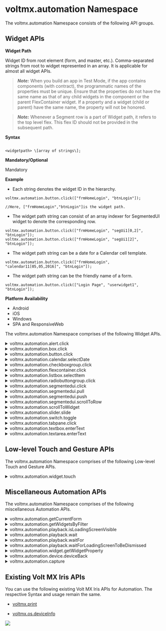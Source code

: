                             


voltmx.automation Namespace
=========================

The voltmx.automation Namespace consists of the following API groups.

Widget APIs
-----------

**Widget Path**

Widget ID from root element (form, and master, etc.). Comma-separated strings from root to widget represented in an array. It is applicable for almost all widget APIs.

> **_Note:_** When you build an app in Test Mode, if the app contains components (with contract), the programmatic names of the properties must be unique. Ensure that the properties do not have the same name as that of any child widgets in the component or the parent FlexContainer widget. If a property and a widget (child or parent) have the same name, the property will not be honored.

> **_Note:_** Whenever a Segment row is a part of Widget path, it refers to the top level flex. This flex ID should not be provided in the subsequent path.

<b>Syntax</b>

```

<widgetpath> \[array of strings\];
```

<b>Mandatory/Optional</b>

Mandatory

<b>Example</b>

*   Each string denotes the widget ID in the hierarchy.
    

```
voltmx.automation.button.click(["frmHomeLogin", "btnLogin"]);

//Here, ["frmHomeLogin","btnLogin"]is the widget path.

```

*   The widget path string can consist of an array indexer for SegmentedUI widget to denote the corresponding row.
    

```
voltmx.automation.button.click(["frmHomeLogin", "segUi1[0,2]", "btnLogin"]);
voltmx.automation.button.click(["frmHomeLogin", "segUi1[2]", "btnLogin"]);
```

*   The widget path string can be a date for a Calendar cell template.

```
voltmx.automation.button.click(["frmHomeLogin", "calendar11[05,05,2016]", "btnLogin"]);
```

*   The widget path string can be the friendly name of a form.

```
voltmx.automation.button.click(["Login Page", "userwidget1", "btnLogin"]);
```

<b>Platform Availability</b>

*   Android
*   iOS
*   Windows
*   SPA and ResponsiveWeb

The voltmx.automation Namespace comprises of the following Widget APIs.


<details close markdown="block"><summary>voltmx.automation.alert.click</summary> 

* * *

Clicks the provided button, if visible, for the Alert. If multiple alerts are simultaneously shown, this API clicks the most recent alert displayed on the screen.

<b>Syntax</b>

```

voltmx.automation.alert.click(<buttonIndex>);
```

<b>Input Parameters</b>

  
| Parameters | Description |
| --- | --- |
| buttonIndex \[0 or 1\] \[Optional\] | Alert widget supports two buttons. This APIs triggers the click on the YES label if the index is 0, and it triggers the click on the NO label if the index is 1. If the [alert type](voltmx.ui_functions_alert.md#alertType) is **information**, this API triggers the click on the OK label if the index is 0. If you do not pass any buttonIndex, the API triggers the click on the NO label for confirmation alerts and the OK label for information alerts. |

 

<b>Example</b>

```
voltmx.automation.alert.click(0);
```

<b>Return Values</b>

None

<b>Platform Availability</b>

*   Android
*   iOS
*   Windows

<b>Remarks</b>

While using Jasmine Test Automation on the Adaptive Web or Responsive Web platforms, you can use the [spyon](https://jasmine.github.io/api/3.1/global.md#spyOn) API that is provided by Jasmine to gain more control over the alerts.

For Example, you can use the `var spy = spyOn(window, '<method>').and.returnValue(<value>);` code snippet to always return the value that you specify.

The value of <method> and <value >depend on the [type of alert](voltmx.ui_functions_alert.md#alertType).  

*   For **information** and **error** alerts, replace `<method>` with `alert`, and replace the `<value>` parameter with `true`.  
    
*   For **confirmation** alerts, replace `<method>` with `confirm`, and replace the `<value>` parameter with either `true` or `false`.

<b>Example</b>

> ```
if("testcase", async
>     function() {
>         var spy = spyOn(window, 'confirm').and.returnValue(true);
>         voltmx.automation.button.click(["Form", "btn"]);
>         expect(spy).toBe(true);
>     });
> ```

* * *

</details>
<details close markdown="block"><summary>voltmx.automation.box.click</summary>

* * *

Triggers the Box click event on the specified widget, if it is visible and enabled.

<b>Syntax</b>

```

voltmx.automation.box.click (<widgetpath>);
```

<b>Input Parameters</b>

  
| Parameters | Description |
| --- | --- |
| widgetpath \[array of strings\] \[Mandatory\] | Widget ID from root element (form, and master, etc.). Comma-separated strings from root to widget represented in an array. |

 

<b>Example</b>

```
voltmx.automation.box.click(["frmHomeLogin","boxId"]);
```

<b>Return Values</b>

None

<b>Platform Availability</b>

*   Android
*   iOS
*   Windows
*   SPA and Responsive Web

* * *

</details>
<details close markdown="block"><summary>voltmx.automation.button.click</summary>

* * *

Triggers the Button click event on the specified widget, if it is visible and enabled.

<b>Syntax</b>

```

voltmx.automation.button.click (<widgetpath>);
```

<b>Input Parameters</b>

  
| Parameters | Description |
| --- | --- |
| widgetpath \[array of strings\] \[Mandatory\] | Widget ID from root element (form, and master, etc.). Comma-separated strings from root to widget represented in an array. |

 

<b>Example</b>

```

voltmx.automation.button.click(["frmHomeLogin","btnLogin"]);
voltmx.automation.button.click(["frmHomeLogin","segUi1[0,2]", "btnLogin"]);
voltmx.automation.button.click(["frmHomeLogin","segUi1[2]", "btnLogin"]);
```

<b>Return Values</b>

None

<b>Platform Availability</b>

*   Android
*   iOS
*   Windows
*   SPA and ResponsiveWeb

* * *

</details>
<details close markdown="block"><summary>voltmx.automation.calendar.selectDate</summary>

* * *

Triggers the Calendar click event on the specified widget, if it is visible and enabled.

> **_Note:_** Supported view type is pop-up grid

<b>Syntax</b>

```

voltmx.automation.calendar.selectDate (<widgetpath>, <newDate>);
```

<b>Input Parameters</b>

  
| Parameters | Description |
| --- | --- |
| widgetpath \[array of strings\] \[Mandatory\] | Widget ID from root element (form, and master, etc.). Comma-separated strings from root to widget represented in an array. |
| newDate \[array\] \[Mandatory\] | Array representation of a date in mm/dd/yyyy format as \[mm, dd, yyyy\] co-ordinate. This format is irrespective of the calendar format. |

 

<b>Example</b>

```

voltmx.automation.calendar.selectDate(["frmHomeLogin","calenderId"], [12,15,2017]);
```

<b>Return Values</b>

None

> **_Note:_** Automation is supported only for the Calendar default view.

<b>Platform Availability</b>

*   Android
*   iOS
*   Windows
*   SPA and ResponsiveWeb

* * *

</details>
<details close markdown="block"><summary>voltmx.automation.checkboxgroup.click</summary>

* * *

Triggers the CheckBoxGroup click event on the specified widget, if it is visible and enabled.

<b>Syntax</b>

```

voltmx.automation.checkboxgroup.click (<widgetpath>, <chkBoxKey>);
```

<b>Input Parameters</b>

  
| Parameters | Description |
| --- | --- |
| widgetpath \[array of strings\] \[Mandatory\] | Widget ID from root element (form, and master, etc.). Comma-separated strings from root to widget represented in an array. |
| chkBoxKey \[array/integer\] \[Mandatory\] | CheckBoxGroup item that is to be clicked. > **_Note:_** The value of the chkBoxKey must be an Integer for the Table viewType. For all other viewTypes, the value of the chkBoxKey must be an array. |

 

<b>Example</b>

```

voltmx.automation.checkboxgroup.click(["frmHomeLogin","checkboxgroupId"], "checkBoxKey");
```

<b>Return Values</b>

None

<b>Platform Availability</b>

*   Android
*   iOS
*   Windows
*   SPA and ResponsiveWeb

* * *

</details>
<details close markdown="block"><summary>voltmx.automation.flexcontainer.click</summary>

* * *

Triggers the FlexContainer click event on the specified widget, if it is visible and enabled.

<b>Syntax</b>

```

voltmx.automation.flexcontainer.click (<widgetpath>);
```


<b>Input Parameters</b>

  
| Parameters | Description |
| --- | --- |
| widgetpath \[array of strings\] \[Mandatory\] | Widget ID from root element (form, and master, etc.). Comma-separated strings from root to widget represented in an array. |

 

<b>Example</b>

```
voltmx.automation.flexcontainer.click(["frmHomeLogin","flexContainerId"]);
```

<b>Return Values</b>

None

<b>Platform Availability</b>

*   Android
*   iOS
*   Windows
*   SPA and ResponsiveWeb

* * *

</details>
<details close markdown="block"><summary>voltmx.automation.listbox.selectItem</summary>

* * *

Triggers the ListBox click event on the specified widget, if it is visible and enabled.

<b>Syntax</b>

```

voltmx.automation.listbox.selectItem(<widgetpath>, <key>);
```

<b>Input Parameters</b>

  
| Parameters | Description |
| --- | --- |
| widgetpath \[array of strings\] \[Mandatory\] | Widget ID from root element (form, and master, etc.). Comma-separated strings from root to widget represented in an array. |
| key \[string/integer\] \[Mandatory\] | Indicates the key in the ListBox for which item is to be clicked. > **_Note:_** The value of the key must be an Integer for the Table viewType. For all other viewTypes, the value of the key must be a string. |

 

<b>Return Values</b>

None

<b>Example</b>

```

voltmx.automation.listbox.selectItem(["frmHomeLogin","listbox"], "key1");

```

<b>Platform Availability</b>

*   Android
*   iOS
*   Windows
*   SPA and ResponsiveWeb

* * *

</details>
<details close markdown="block"><summary>voltmx.automation.radiobuttongroup.click</summary>

* * *

Triggers the RadioButtonGroup click event on the specified widget, if it is visible and enabled.

<b>Syntax</b>

```

voltmx.automation.radiobuttongroup.click(<widgetpath>, <key>);
```

<b>Input Parameters</b>

  
| Parameters | Description |
| --- | --- |
| widgetpath \[array of strings\] \[Mandatory\] | Widget ID from root element (form, and master, etc.). Comma-separated strings from root to widget represented in an array. |
| key \[string/integer\] \[Mandatory\] | Radiobutton key that needs to be clicked. > **_Note:_** The value of the key must be an Integer for the Table viewType. For all other viewTypes, the value of the key must be a string. |

 

<b>Example</b>

```
voltmx.automation.radiobuttongroup.click(["frmHomeLogin","rdBtnId"], "rdBtnkey");
```

<b>Return Values</b>

None

<b>Platform Availability</b>

*   Android
*   iOS
*   Windows
*   SPA and ResponsiveWeb

* * *

</details>
<details close markdown="block"><summary>voltmx.automation.segmentedui.click</summary>

* * *

Triggers the SegmentedUI click event on the specified widget, if it is visible and enabled.

<b>Syntax</b>

```

voltmx.automation.segmentedui.click(<widgetpath>);
```

<b>Input Parameters</b>

  
| Parameters | Description |
| --- | --- |
| widgetpath \[array of strings\] \[Mandatory\] | Widget ID from root element (form, and master, etc.). Comma-separated strings from root to widget represented in an array. |

 

<b>Example</b>

```
voltmx.automation.segmentedui.click(["frmHomeLogin","segmentedUIId[0,2]"]);
```

<b>Return Values</b>

None

> **_Note:_** Automation is supported only for the Segment table view.

<b>Platform Availability</b>

*   Android
*   iOS
*   Windows
*   SPA and ResponsiveWeb

* * *

</details>
<details close markdown="block"><summary>voltmx.automation.segmentedui.pull</summary>

* * *

Triggers the onPull event on the SegmentedUI, if it is set.

<b>Syntax</b>

```

voltmx.automation.segmentedui.pull(<widgetpath>);
```

<b>Input Parameters</b>

  
| Parameters | Description |
| --- | --- |
| widgetpath \[array of strings\] \[Mandatory\] | Widget ID from root element (form, and master, etc.). Comma-separated strings from root to widget represented in an array. |

<b>Example</b>

```
voltmx.automation.segmentedui.pull(["frmHomeLogin","segmentedUIId"]);

```

<b>Return Values</b>

None

> **_Note:_** Automation is supported only for the Segment table view.

<b>Platform Availability</b>

*   Android
*   iOS
*   ResponsiveWeb

* * *

</details>
<details close markdown="block"><summary>voltmx.automation.segmentedui.push</summary>

* * *

Triggers the onPush event on the SegmentedUI, if it is set.

<b>Syntax</b>

```

voltmx.automation.segmentedui.push(<widgetpath>);
```

<b>Input Parameters</b>

  
| Parameters | Description |
| --- | --- |
| widgetpath \[array of strings\] \[Mandatory\] | Widget ID from root element (form, and master, etc.). Comma-separated strings from root to widget represented in an array. |

<b>Example</b>

```
voltmx.automation.segmentedui.push(["frmHomeLogin"," segmentedUIId "]);
```

<b>Return Values</b>

None

> **_Note:_** Automation is supported only for the Segment table view.

<b>Platform Availability</b>

*   Android
*   iOS
*   ResponsiveWeb

* * *

</details>
<details close markdown="block"><summary>voltmx.automation.segmentedui.scrollToRow</summary>

* * *

Triggers the segment to scroll to the row specified by the index of the specified widget, if it is visible and enabled.

<b>Syntax</b>

```

voltmx.automation.segmentedui.scrollToRow(<widgetpath>);
```

<b>Input Parameters</b>

  
| Parameters | Description |
| --- | --- |
| widgetpath \[array of strings\] \[Mandatory\] | Widget ID from root element (form, and master, etc.). Comma-separated strings from root to widget represented in an array. |

 

<b>Example</b>

```
voltmx.automation.segmentedui.scrollToRow(["frmHomeLogin"," segmentedUIId[12]"]);
voltmx.automation.segmentedui.scrollToRow(["frmHomeLogin"," segmentedUIId[1,3]"]);

```

<b>Return Values</b>

None

> **_Note:_** Automation is supported only for the Segment table view.

Remarks

The voltmx.automation.segmentedui.scrollToRow API does not work on the section header of the Segment.

<b>Platform Availability</b>

*   Android
*   iOS
*   Windows
*   SPA and ResponsiveWeb

* * *

</details>
<details close markdown="block"><summary>voltmx.automation.scrollToWidget</summary>

* * *

Scrolls to ensure that the widget appears in view. It is an awaitable API.

<b>Syntax</b>

```

voltmx.automation.scrollToWidget(<widgetpath>);
```

<b>Input Parameters</b>

  
| Parameter | Description |
| --- | --- |
| widgetpath \[array of strings\] \[Mandatory\] | Widget ID from root element (form, and master, etc.). Comma-separated strings from root to widget represented in an array. |

 

<b>Example</b>

```
await voltmx.automation.scrollToWidget(["frmHomeLogin","btnLogin"]);

```

<b>Return Values</b>

None

> **_Note:_** If segment is a part of widgetpath, then it scrolls only to the segment.

<b>Platform Availability</b>

*   Android
*   iOS
*   Windows
*   SPA and ResponsiveWeb

* * *

</details>
<details close markdown="block"><summary>voltmx.automation.slider.slide</summary>

* * *

Triggers the Slider slide event on the specified widget, if it is visible and enabled.

<b>Syntax</b>

```

voltmx.automation.slider.slide(<widgetpath>, <newValue>);
```

<b>Input Parameters</b>

  
| Parameters | Description |
| --- | --- |
| widgetpath \[array of strings\] \[Mandatory\] | Widget ID from root element (form, and master, etc.). Comma-separated strings from root to widget represented in an array. |
| newValue \[number\] \[Mandatory\] | New slider value within a minimum and maximum range. |

 

<b>Example</b>

```
voltmx.automation.slider.slide(["frmHomeLogin","sliderId"], 25);
```

<b>Return Values</b>

None

<b>Platform Availability</b>

*   Android
*   iOS
*   Windows
*   SPA and ResponsiveWeb

* * *

</details>
<details close markdown="block"><summary>voltmx.automation.switch.toggle</summary>

* * *

Toggles the Switch between ON/OFF on the specified widget, if it is visible and enabled.

<b>Syntax</b>

```

voltmx.automation.switch.toggle(<widgetpath>);
```

<b>Input Parameters</b>

  
| Parameter | Description |
| --- | --- |
| widgetpath \[array of strings\] \[Mandatory\] | Widget ID from root element (form, and master, etc.). Comma-separated strings from root to widget represented in an array. |

<b>Example</b>

```
voltmx.automation.switch.toggle(["frmHomeLogin","switchId"]);
```

<b>Return Values</b>

None

<b>Platform Availability</b>

*   Android
*   iOS
*   Windows
*   SPA and ResponsiveWeb

* * *

</details>
<details close markdown="block"><summary>voltmx.automation.tabpane.click</summary>

* * *

Clicks the tab with the specified tabID on the TabPane widget, if it is visible and enabled.

<b>Syntax</b>

```

voltmx.automation.tabpane.click(<widgetpath>, <tabID>);
```

<b>Input Parameter</b>

  
| Parameter | Description |
| --- | --- |
| widgetpath \[array of strings\] \[Mandatory\] | Widget ID from root element (form, and master, etc.). Comma-separated strings from root to widget represented in an array. |
| tabID \[string\] \[Mandatory\] | The tabID name. |

 

<b>Example</b>

```
voltmx.automation.tabpane.click(["frmHomeLogin","tabpaneId"], ”tabId”);
```

> **_Note:_** Automation is supported only for the TabPane default view.

<b>Return Values</b>

None

<b>Platform Availability</b>

*   Android
*   iOS
*   Windows
*   SPA and ResponsiveWeb

* * *

</details>
<details close markdown="block"><summary>voltmx.automation.textbox.enterText</summary>

* * *

Enters the specified text into the TextBox, if it is visible and enabled.

<b>Syntax</b>

```

voltmx.automation.textbox.enterText(<widgetpath>, <newText>, <Array of objects with options to raise an event>);
```

<b>Input Parameters</b>

  
| Parameter | Description |
| --- | --- |
| widgetpath \[array of strings\] \[Mandatory\] | Widget ID from root element (form, and master, etc.). Comma-separated strings from root to widget represented in an array. |
| newText \[string\] \[Mandatory\] | New text to be set to the TextBox. Specify null to clear the text. |
| Array of Objects \[array of objects\] \[Optional\] | An array of JSON Objects where each object contains options that can be specified as part of the KeyboardEvent Object, such as key, keyCode, [Event Modifier Initializers](https://www.w3.org/TR/uievents#event-modifier-initializers). > **_Note:_** This parameter is only available on the Responsive Web platform. |

 

<b>Example</b>

```
voltmx.automation.textbox.enterText(["frmHomeLogin","textbox"], “sampleText”, [{ modifierCapsLock: true,
        key: 'A'
    }, {
        modifierCapsLock: true,
        key: 'B'
    }, {
        modifierCapsLock: false,
        key: 'c'
    }, {
        modifierCapsLock: false,
        key: 'f'
    }, {
        modifierCapsLock: false,
        key: 'd'
    }, {
        modifierCapsLock: true,
        key: 'E'
    }, {
        modifierCapsLock: false,
        keyCode: 13
    } // For enter key
]);
```

<b>Return Values</b>

None

<b>Platform Availability</b>

*   Android
*   iOS
*   Windows
*   SPA
*   Responsive Web

* * *

</details>
<details close markdown="block"><summary>voltmx.automation.textarea.enterText</summary>

* * *

Enters the specified text into the TextArea, if it is visible and enabled.

<b>Syntax</b>

```

voltmx.automation.textarea.enterText(<widgetpath>, <newText>, <Array of objects with options to raise an event>);
```

<b>Input Parameters</b>

  
| Parameter | Description |
| --- | --- |
| widgetpath \[array of strings\] \[Mandatory\] | Widget ID from root element (form, and master, etc.). Comma-separated strings from root to widget represented in an array. |
| newText \[string\] \[Mandatory\] | New text to be set to the TextArea. Specify null to clear the text. |
| Array of Objects \[array of objects\] \[Optional\] | An array of JSON Objects where each object contains options that can be specified as part of the KeyboardEvent Object, such as key, keyCode, [Event Modifier Initializers](https://www.w3.org/TR/uievents#event-modifier-initializers). > **_Note:_** This parameter is only available on the Responsive Web platform. |

 

<b>Example</b>

```
voltmx.automation.textarea.enterText(["frmHomeLogin","textAreaId"], "sample", [{
        modifierCapsLock: true,
        key: 'A'
    }, {
        modifierCapsLock: true,
        key: 'B'
    }, {
        modifierCapsLock: false,
        key: 'c'
    }, {
        modifierCapsLock: false,
        key: 'f'
    }, {
        modifierCapsLock: false,
        key: 'd'
    }, {
        modifierCapsLock: true,
        key: 'E'
    }, {
        modifierCapsLock: false,
        keyCode: 13
 } // For enter key
]);
```

<b>Return Values</b>

None

<b>Platform Availability</b>

*   Android
*   iOS
*   Windows
*   SPA
*   Responsive Web

* * *
</details>

Low-level Touch and Gesture APIs
--------------------------------

The voltmx.automation Namespace comprises of the following Low-level Touch and Gesture APIs.

<details close markdown="block"><summary>voltmx.automation.widget.touch</summary>

* * *

Triggers the touch event on the specified widget, if it is visible and enabled.

<b>Syntax</b>

```

voltmx.automation.widget.touch(<widgetpath>, <startPoint>, <movePoints>, <endpoint>, <Object with options for raising an event>);
```

<b>Input Parameters</b>

  
| Parameter | Description |
| --- | --- |
| widgetpath \[array of strings\] \[Mandatory\] | Widget ID from root element (form, and master, etc.). Comma-separated strings from root to widget represented in an array. |
| startPoint \[array\] \[Mandatory\] | Represents the start point as \[x, y\] co-ordinates. Alternatively, this can be assigned a null value. |
| movePoints \[array\] \[Mandatory\] | Represents an array of interim points such as \[\[x1, y1\], \[x2, y2\]…\[xn, yn\]\]. Alternatively, this can be assigned a null value. |
| endpoint \[array\] \[Mandatory\] | Represents the end point as \[x, y\] co-ordinates. Alternatively, this can be assigned a null value. |
| Array of Objects \[array of objects\] \[Optional\] | An array of JSON Objects where each object contains options that can be specified as part of the KeyboardEvent Object, such as [Event Modifier Initializers](https://www.w3.org/TR/uievents#event-modifier-initializers). > **_Note:_** This parameter is only available on the Responsive Web platform. |

 

<b>Example</b>

```
voltmx.automation.widget.touch(["Home Page", "appMenuOption2"], [1, 1], [
    [30, 1],
    [50, 1],
    [60, 1],
] 
  [100,1]
  {modifierCapsLock: true}
  );
```

<b>Return Values</b>

None

<b>Platform Availability</b>

*   Android
*   iOS
*   Windows
*   SPA
*   Responsive Web

* * *
</details>

Miscellaneous Automation APIs
-----------------------------

The voltmx.automation Namespace comprises of the following miscellaneous Automation APIs.

<details close markdown="block"><summary>voltmx.automation.getCurrentForm</summary>

* * *

Returns the name of the current Form.

<b>Syntax</b>

```

voltmx.automation.getCurrentForm();
```

<b>Input Parameters</b>

None

 

<b>Example</b>

```
voltmx.automation.getCurrentForm();
```

<b>Return Values</b>

String - Returns the Form ID of the current Form.

<b>Platform Availability</b>

*   Android
*   iOS
*   SPA
*   Responsive Web

* * *

</details>
<details close markdown="block"><summary>voltmx.automation.getWidgetsByFilter</summary>

* * *

Retrieves the paths of the child widgets of the container widget, based on the filters applied.

<b>Syntax</b>

```

voltmx.automation.getWidgetsByFilter(ContainerWidgetPath, Filters, SearchableWidgets);
```

<b>Input Parameters</b>

  
| Parameters | Description |
| --- | --- |
| containerWidgetPath\[Array\] | This is a mandatory parameter. This parameter specifies the path of the container widget for which the search and filter criteria must be applied. The ContainerWidgetPath parameter only accepts the paths of container widgets such as Form and FlexContainer and FlexScrollContainer widgets. > **_Note:_** Volt MX Iris does not provide support to apply search filters for the child widgets of group widgets (such as Segment, ListBox, TabPane, and Components). However, you can search for the properties of the group widgets. |
| filters \[Array\] | This is a mandatory parameter. This parameter contains an array of search conditions. If you provide multiple filters, only the widget paths that satisfy all the filters are returned. The array for the Filters parameter must contain the following information: **property** \[String\]: Specifies the widget property for which the search criteria applies. **value** \[Object\]: Specifies the value of the widget property for which the search criteria applies. The JSON Object can have a String, Number, or Boolean value. **caseSensitive** \[Boolean\]: Specifies if the search criteria for the property parameter must consider the case of the string. The default value for this key is **true**. This is an optional parameter and is only applicable if the type of the value parameter is String. **searchCriteria** \[Constant\]: Specifies the criteria for searching the value of a property. This is an optional parameter and can have the following constant values for supported criteria:voltmx.automation.SEARCH\_CRITERIA\_EQUALvoltmx.automation.SEARCH\_CRITERIA\_CONTAINSvoltmx.automation.SEARCH\_CRITERIA\_STARTSWITHvoltmx.automation.SEARCH\_CRITERIA\_ENDSWITHvoltmx.automation.SEARCH\_CRITERIA\_GREATERvoltmx.automation.SEARCH\_CRITERIA\_GREATER\_EQUALvoltmx.automation.SEARCH\_CRITERIA\_LESSERvoltmx.automation.SEARCH\_CRITERIA\_LESSER\_EQUAL> **_Note:_** The default value for this parameter is voltmx.automation.SEARCH\_CRITERIA\_EQUAL. |
| searchableWidgets \[Array of Constants\] | This is an optional parameter. This parameter contains an array of constants that specify the widgets to be searched. The array for the searchableWidgets parameter can contain the following widget constants: voltmx.automation.widget.BUTTON voltmx.automation.widget.CALENDAR voltmx.automation.widget.CHECKBOXGROUP voltmx.automation.widget.FLEXCONTAINER voltmx.automation.widget.FLEXSCROLLCONTAINER voltmx.automation.widget.LABEL voltmx.automation.widget.LISTBOX voltmx.automation.widget.RADIOBUTTONGROUP voltmx.automation.widget.SEGMENTEDUI voltmx.automation.widget.SLIDER voltmx.automation.widget.SWITCH voltmx.automation.widget.TABPANE voltmx.automation.widget.TEXTAREA voltmx.automation.widget.TEXTBOX |

 

<b>Example</b> 1

```
widgetList= voltmx.automation.getWidgetsByFilter(
  [“form1”],
  [
    {
      property: “text”,
      value: “Buttontext”,
      caseSensitive: false,
      searchCriteria: voltmx.automation.SEARCH_CRITERIA_CONTAINS
    }
  ],
  [voltmx.automation.widget.BUTTON]
  );

voltmx.automation.button.click(widgetList[0]);
```

<b>Example</b> 2

```
widgetList= voltmx.automation.getWidgetsByFilter(
  [“form1”, “flex1”],
  [
    {
      property: “text”,
      value: “Buttontext”, 
      caseSensitive: false, 
      searchCriteria: voltmx.automation.SEARCH_CRITERIA_STARTSWITH
    },
    {
      property: “isVisible”, 
      value: true, 
      searchCriteria: voltmx.automation.SEARCH_CRITERIA_EQUAL
    },
    {
      property : "zIndex",
      value : 2, 
      searchCriteria :voltmx.automation.SEARCH_CRITERIA_GREATER_EQUAL
    }
  ],
  [
    voltmx.automation.widget.BUTTON,
    voltmx.automation.widget.LABEL,
    voltmx.automation.widget.TEXTBOX
  ]
);

voltmx.automation.waitFor(widgetList[0]);
```

<b>Return Values</b>

Array of widget paths (in an array format) that satisfy the search criteria.

For Example, `[ [“Form1”, “bnt1”], [“Form2”, “btn2”] ]`

<b>Platform Availability</b>

*   Android
*   iOS
*   SPA
*   Responsive Web

* * *

</details>
<details close markdown="block"><summary>voltmx.automation.playback.isLoadingScreenVisible</summary>

* * *

Returns the status of visibility of the loading screen.

<b>Syntax</b>

```

voltmx.automation.playback.isLoadingScreenVisible();
```

<b>Input Parameters</b>

None

 

<b>Example</b>

```
await voltmx.automation.playback.isLoadingScreenVisible();
```

<b>Return Values</b>

Boolean

Returns true if the loading screen is visible on the screen.

Returns false if the loading screen is not visible on the screen.

<b>Platform Availability</b>

*   Android
*   iOS
*   SPA and ResponsiveWeb

* * *

</details>
<details close markdown="block"><summary>voltmx.automation.playback.wait</summary>

* * *

Introduces a delay time in the playback as specified. It is an awaitable API.

<b>Syntax</b>

```

voltmx.automation.playback.wait(<delayTime>);
```

<b>Input Parameters</b>

  
| Parameter | Description |
| --- | --- |
| delayTime \[number\] \[Mandatory\] | Time delay in millisecond. |

 

<b>Example</b>

```
await voltmx.automation.playback.wait(2000);
```

<b>Return Values</b>

None

<b>Platform Availability</b>

*   Android
*   iOS
*   Windows
*   SPA and ResponsiveWeb

* * *

</details>
<details close markdown="block"><summary>voltmx.automation.playback.waitFor</summary>

* * *

Waits for the widget to load completely. It is an awaitable API.

<b>Syntax</b>

```

voltmx.automation.playback.waitFor(<widgetpath> , <timeout in ms>);
```

<b>Input Parameters</b>

  
| Parameters | Description |
| --- | --- |
| widgetpath \[array of strings\] \[Mandatory\] | Widget ID from root element (form, and master, etc.). Comma-separated strings from root to widget represented in an array. |
| timeout \[number\] | It is an optional parameter. The timeout parameter must be specified in milliseconds. If the timeout is not specified, the API waits until the widget appears. |

 

<b>Example</b>

```
await voltmx.automation.playback.waitFor(["Home Page", "amountSpentLabel"]);
```

<b>Return Values</b>

Boolean

Returns true if the widget is found within the timeout period.

Returns false if the wdget is not found within the timeout period.

<b>Platform Availability</b>

*   Android
*   iOS
*   Windows
*   SPA and ResponsiveWeb

* * *

</details>
<details close markdown="block"><summary>voltmx.automation.playback.waitForLoadingScreenToBeDismissed</summary>

* * *

Waits for the loading screen to be dismissed or disappear. It is an awaitable API.

<b>Syntax</b>

```

voltmx.automation.playback.waitForLoadingScreenToBeDismissed(<timeout in ms>);
```

<b>Input Parameters</b>

  
| Parameters | Description |
| --- | --- |
| timeout \[number\] | It is an optional parameter. The timeout parameter must be specified in milliseconds. If the timeout is not specified, the API waits until the widget appears. |

 

<b>Example</b>

```
await voltmx.automation.playback.waitForLoadingScreenToBeDismissed("amountSpentLabel");
```

<b>Return Values</b>

Boolean

Returns true if there is no loading screen or the loading screen has disappeared.

Returns false if the loading screen is visible on the screen.

<b>Platform Availability</b>

*   Android
*   iOS
*   SPA and ResponsiveWeb

* * *

</details>
<details close markdown="block"><summary>voltmx.automation.widget.getWidgetProperty</summary>

* * *

Returns the particular Volt MX-defined property on the specified widget.

<b>Syntax</b>

```

voltmx.automation.widget.getWidgetProperty(<widgetpath>, <propertyName>);
```

<b>Input Parameters</b>

  
| Parameter | Description |
| --- | --- |
| widgetpath \[array of strings\] \[Mandatory\] | Widget ID from root element (form, and master, etc.). Comma-separated strings from root to widget represented in an array. |
| propertyName \[string\] \[Mandatory\] | Widget property name. |

 

<b>Example</b>

```
var labelText = voltmx.automation.widget.getWidgetProperty (["Home Page", "amountSpentLabel"], "text");
```

<b>Return Values</b>

The value of the property specified for the widget

<b>Platform Availability</b>

*   Android
*   iOS
*   Windows
*   SPA and ResponsiveWeb

* * *

</details>
<details close markdown="block"><summary>voltmx.automation.device.deviceBack</summary>

* * *

Invokes the back action of the device. It is an awaitable API.

<b>Syntax</b>

```

voltmx.automation.device.deviceBack();
```

<b>Input Parameters</b>

None

<b>Example</b>

```
await voltmx.automation.device.deviceBack();
```

<b>Return Values</b>

None

<b>Platform Availability</b>

*   Android
*   iOS
*   Windows
*   SPA and ResponsiveWeb

* * *

</details>
<details close markdown="block"><summary>voltmx.automation.capture</summary>

* * *

The api takes a screenshot of the widget passed. If the widget does not pass, the screenshot captures the entire screen.

<b>Syntax</b>

```

voltmx.automation.capture(<widgetpath>);
```

<b>Input Parameters</b>

  
| Parameter | Description |
| --- | --- |
| widgetpath \[array of strings\] \[Mandatory\] | Widget ID from root element (form, and master, etc.). Comma-separated strings from root to widget represented in an array. If you do not specify this parameter, the screenshot of the entire current screen is taken. |

 

<b>Example</b>

```
voltmx.automation.capture(["frmHomeLogin","btnLogin"]);
voltmx.automation.capture();

```

<b>Return Values</b>

None

<b>Platform Availability</b>

*   Android
*   iOS
*   Windows

* * *
</details>

Existing Volt MX Iris APIs
--------------------------------

You can use the following existing Volt MX Iris APIs for Automation. The respective Syntax and usage remain the same.

*   [voltmx.print](voltmx_functions.md#print)
    
*   [voltmx.os.deviceInfo](voltmx.os_functions.md#deviceInfo)

![](resources/prettify/onload.png)
